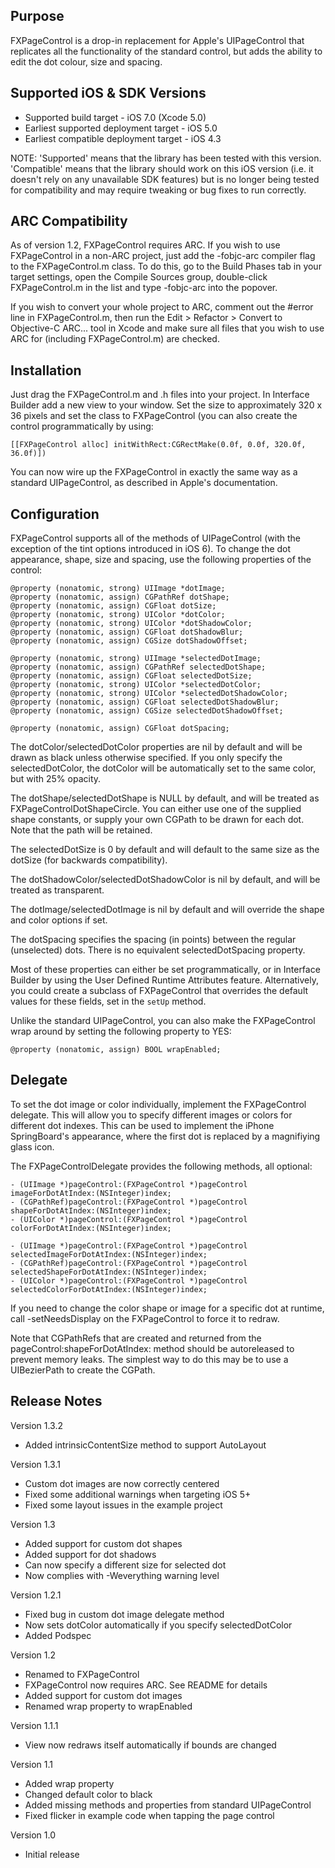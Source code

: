 Purpose
--------------

FXPageControl is a drop-in replacement for Apple's UIPageControl that replicates all the functionality of the standard control, but adds the ability to edit the dot colour, size and spacing.


Supported iOS & SDK Versions
-----------------------------

* Supported build target - iOS 7.0 (Xcode 5.0)
* Earliest supported deployment target - iOS 5.0
* Earliest compatible deployment target - iOS 4.3

NOTE: 'Supported' means that the library has been tested with this version. 'Compatible' means that the library should work on this iOS version (i.e. it doesn't rely on any unavailable SDK features) but is no longer being tested for compatibility and may require tweaking or bug fixes to run correctly.


ARC Compatibility
------------------

As of version 1.2, FXPageControl requires ARC. If you wish to use FXPageControl in a non-ARC project, just add the -fobjc-arc compiler flag to the FXPageControl.m class. To do this, go to the Build Phases tab in your target settings, open the Compile Sources group, double-click FXPageControl.m in the list and type -fobjc-arc into the popover.

If you wish to convert your whole project to ARC, comment out the #error line in FXPageControl.m, then run the Edit > Refactor > Convert to Objective-C ARC... tool in Xcode and make sure all files that you wish to use ARC for (including FXPageControl.m) are checked.


Installation
--------------

Just drag the FXPageControl.m and .h files into your project. In Interface Builder add a new view to your window. Set the size to approximately 320 x 36 pixels and set the class to FXPageControl (you can also create the control programmatically by using:

	[[FXPageControl alloc] initWithRect:CGRectMake(0.0f, 0.0f, 320.0f, 36.0f)])

You can now wire up the FXPageControl in exactly the same way as a standard UIPageControl, as described in Apple's documentation.


Configuration
---------------

FXPageControl supports all of the methods of UIPageControl (with the exception of the tint options introduced in iOS 6). To change the dot appearance, shape, size and spacing, use the following properties of the control:

    @property (nonatomic, strong) UIImage *dotImage;
    @property (nonatomic, assign) CGPathRef dotShape;
    @property (nonatomic, assign) CGFloat dotSize;
    @property (nonatomic, strong) UIColor *dotColor;
    @property (nonatomic, strong) UIColor *dotShadowColor;
    @property (nonatomic, assign) CGFloat dotShadowBlur;
    @property (nonatomic, assign) CGSize dotShadowOffset;
    
    @property (nonatomic, strong) UIImage *selectedDotImage;
    @property (nonatomic, assign) CGPathRef selectedDotShape;
    @property (nonatomic, assign) CGFloat selectedDotSize;
    @property (nonatomic, strong) UIColor *selectedDotColor;
    @property (nonatomic, strong) UIColor *selectedDotShadowColor;
    @property (nonatomic, assign) CGFloat selectedDotShadowBlur;
    @property (nonatomic, assign) CGSize selectedDotShadowOffset;
    
    @property (nonatomic, assign) CGFloat dotSpacing;

The dotColor/selectedDotColor properties are nil by default and will be drawn as black unless otherwise specified. If you only specify the selectedDotColor, the dotColor will be automatically set to the same color, but with 25% opacity.
 
The dotShape/selectedDotShape is NULL by default, and will be treated as FXPageControlDotShapeCircle. You can either use one of the supplied shape constants, or supply your own CGPath to be drawn for each dot. Note that the path will be retained.

The selectedDotSize is 0 by default and will default to the same size as the dotSize (for backwards compatibility).

The dotShadowColor/selectedDotShadowColor is nil by default, and will be treated as transparent.

The dotImage/selectedDotImage is nil by default and will override the shape and color options if set.

The dotSpacing specifies the spacing (in points) between the regular (unselected) dots. There is no equivalent selectedDotSpacing property.

Most of these properties can either be set programmatically, or in Interface Builder by using the User Defined Runtime Attributes feature. Alternatively, you could create a subclass of FXPageControl that overrides the default values for these fields, set in the `setUp` method.

Unlike the standard UIPageControl, you can also make the FXPageControl wrap around by setting the following property to YES:

	@property (nonatomic, assign) BOOL wrapEnabled;
	

Delegate
------------

To set the dot image or color individually, implement the FXPageControl delegate. This will allow you to specify different images or colors for different dot indexes. This can be used to implement the iPhone SpringBoard's appearance, where the first dot is replaced by a magnifiying glass icon.

The FXPageControlDelegate provides the following methods, all optional:

    - (UIImage *)pageControl:(FXPageControl *)pageControl imageForDotAtIndex:(NSInteger)index;
    - (CGPathRef)pageControl:(FXPageControl *)pageControl shapeForDotAtIndex:(NSInteger)index;
    - (UIColor *)pageControl:(FXPageControl *)pageControl colorForDotAtIndex:(NSInteger)index;
    
    - (UIImage *)pageControl:(FXPageControl *)pageControl selectedImageForDotAtIndex:(NSInteger)index;
    - (CGPathRef)pageControl:(FXPageControl *)pageControl selectedShapeForDotAtIndex:(NSInteger)index;
    - (UIColor *)pageControl:(FXPageControl *)pageControl selectedColorForDotAtIndex:(NSInteger)index;

If you need to change the color shape or image for a specific dot at runtime, call -setNeedsDisplay on the FXPageControl to force it to redraw.

Note that CGPathRefs that are created and returned from the pageControl:shapeForDotAtIndex: method should be autoreleased to prevent memory leaks. The simplest way to do this may be to use a UIBezierPath to create the CGPath.


Release Notes
--------------

Version 1.3.2

- Added intrinsicContentSize method to support AutoLayout

Version 1.3.1

- Custom dot images are now correctly centered
- Fixed some additional warnings when targeting iOS 5+
- Fixed some layout issues in the example project

Version 1.3

- Added support for custom dot shapes
- Added support for dot shadows
- Can now specify a different size for selected dot
- Now complies with -Weverything warning level

Version 1.2.1

- Fixed bug in custom dot image delegate method
- Now sets dotColor automatically if you specify selectedDotColor
- Added Podspec

Version 1.2

- Renamed to FXPageControl
- FXPageControl now requires ARC. See README for details
- Added support for custom dot images
- Renamed wrap property to wrapEnabled

Version 1.1.1

- View now redraws itself automatically if bounds are changed

Version 1.1

- Added wrap property
- Changed default color to black
- Added missing methods and properties from standard UIPageControl
- Fixed flicker in example code when tapping the page control

Version 1.0

- Initial release